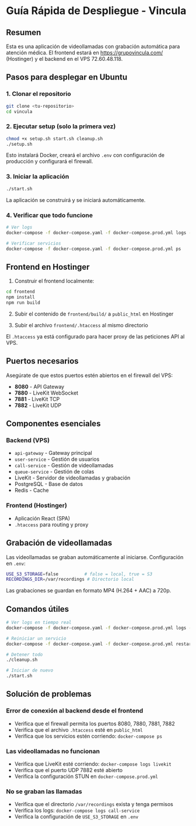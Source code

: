 # Guía Rápida de Despliegue - Vincula

## Resumen
Esta es una aplicación de videollamadas con grabación automática para atención médica. El frontend estará en https://grupovincula.com/ (Hostinger) y el backend en el VPS 72.60.48.118.

## Pasos para desplegar en Ubuntu

### 1. Clonar el repositorio
```bash
git clone <tu-repositorio>
cd vincula
```

### 2. Ejecutar setup (solo la primera vez)
```bash
chmod +x setup.sh start.sh cleanup.sh
./setup.sh
```

Esto instalará Docker, creará el archivo `.env` con configuración de producción y configurará el firewall.

### 3. Iniciar la aplicación
```bash
./start.sh
```

La aplicación se construirá y se iniciará automáticamente.

### 4. Verificar que todo funcione
```bash
# Ver logs
docker-compose -f docker-compose.yaml -f docker-compose.prod.yml logs -f

# Verificar servicios
docker-compose -f docker-compose.yaml -f docker-compose.prod.yml ps
```

## Frontend en Hostinger

1. Construir el frontend localmente:
```bash
cd frontend
npm install
npm run build
```

2. Subir el contenido de `frontend/build/` a `public_html` en Hostinger

3. Subir el archivo `frontend/.htaccess` al mismo directorio

El `.htaccess` ya está configurado para hacer proxy de las peticiones API al VPS.

## Puertos necesarios

Asegúrate de que estos puertos estén abiertos en el firewall del VPS:

- **8080** - API Gateway
- **7880** - LiveKit WebSocket
- **7881** - LiveKit TCP
- **7882** - LiveKit UDP

## Componentes esenciales

### Backend (VPS)
- `api-gateway` - Gateway principal
- `user-service` - Gestión de usuarios
- `call-service` - Gestión de videollamadas
- `queue-service` - Gestión de colas
- LiveKit - Servidor de videollamadas y grabación
- PostgreSQL - Base de datos
- Redis - Cache

### Frontend (Hostinger)
- Aplicación React (SPA)
- `.htaccess` para routing y proxy

## Grabación de videollamadas

Las videollamadas se graban automáticamente al iniciarse. Configuración en `.env`:

```bash
USE_S3_STORAGE=false          # false = local, true = S3
RECORDINGS_DIR=/var/recordings # Directorio local
```

Las grabaciones se guardan en formato MP4 (H.264 + AAC) a 720p.

## Comandos útiles

```bash
# Ver logs en tiempo real
docker-compose -f docker-compose.yaml -f docker-compose.prod.yml logs -f

# Reiniciar un servicio
docker-compose -f docker-compose.yaml -f docker-compose.prod.yml restart call-service

# Detener todo
./cleanup.sh

# Iniciar de nuevo
./start.sh
```

## Solución de problemas

### Error de conexión al backend desde el frontend
- Verifica que el firewall permita los puertos 8080, 7880, 7881, 7882
- Verifica que el archivo `.htaccess` esté en `public_html`
- Verifica que los servicios estén corriendo: `docker-compose ps`

### Las videollamadas no funcionan
- Verifica que LiveKit esté corriendo: `docker-compose logs livekit`
- Verifica que el puerto UDP 7882 esté abierto
- Verifica la configuración STUN en `docker-compose.prod.yml`

### No se graban las llamadas
- Verifica que el directorio `/var/recordings` exista y tenga permisos
- Verifica los logs: `docker-compose logs call-service`
- Verifica la configuración de `USE_S3_STORAGE` en `.env`



